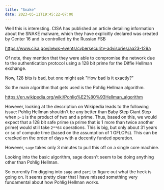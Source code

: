 ```yaml
---
title: "Snake"
date: 2023-05-11T19:45:22-07:00
---
```


Well this is interesting. CISA has published an article
detailing information about the SNAKE malware, which they
have explicitly declared was created by Center 16 and is
controlled by the Russian FSB

https://www.cisa.gov/news-events/cybersecurity-advisories/aa23-129a

Of note, they mention that they were able to compromise the network
due to the authentication protocol using a 128 bit prime for the Diffie
Hellman exchange.

Now, 128 bits is bad, but one might ask "How bad is it exactly?"

So the main algorithm that gets used is the Pohlig Hellman algorithm.

https://en.wikipedia.org/wiki/Pohlig%E2%80%93Hellman_algorithm

However, looking at the description on Wikipedia leads to the following issue:
Pohlig Hellman shouldn't be any better than Baby Step Giant Step when `p-1` is
the product of two and a prime. Thus, based on this, we would expect that
a 128 bit safe prime (a prime that is 1 more than twice another prime) would
still take `2**64` operations. This is big, but only about 31 years or so
of compute time (based on the assumption of 1 GFLOPs). This can be cracked
on the order of days with a decently funded operation.

However, `sage` takes only 3 minutes to pull this off on a single core machine.

Looking into the basic algorithm, sage doesn't seem to be doing anything other
than Pohlig Hellman.

So currently I'm digging into `sage` and `pari` to figure out what the heck is
going on. It seems pretty clear that I have missed something very fundamental
about how Pohlig Hellman works.
